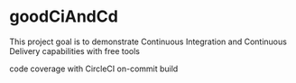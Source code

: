 # goodCiAndCd
This project goal is to demonstrate Continuous Integration and Continuous Delivery capabilities with free tools

code coverage with CircleCI on-commit build
